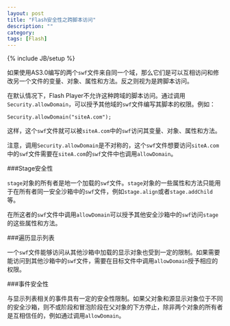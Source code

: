 ```yaml
---
layout: post
title: "Flash安全性之跨脚本访问"
description: ""
category: 
tags: [Flash]
---
```

{% include JB/setup %}

如果使用AS3.0编写的两个`swf`文件来自同一个域，那么它们是可以互相访问和修改另一个文件的变量、对象、属性和方法。反之则视为是跨脚本访问。

在默认情况下，Flash Player不允许这种跨域的脚本访问。通过调用`Security.allowDomain`，可以授予其他域的`swf`文件编写其脚本的权限。例如：

    Security.allowDomain("siteA.com");

这样，这个`swf`文件就可以被`siteA.com`中的`swf`访问其变量、对象、属性和方法。

注意，调用`Security.allowDomain`是不对称的，这个`swf`文件想要访问`siteA.com`中的`swf`文件需要在`siteA.com`的`swf`文件中也调用`allowDomain`。

###Stage安全性

`stage`对象的所有者是地一个加载的`swf`文件。`stage`对象的一些属性和方法只能用于在所有者同一安全沙箱中的`swf`文件，例如`stage.align`或者`stage.addChild`等。

在所这者的`swf`文件中调用`allowDomain`可以授予其他安全沙箱中的`swf`访问`stage`的这些属性和方法。

###遍历显示列表

一个`swf`文件能够访问从其他沙箱中加载的显示对象也受到一定的限制。如果需要能访问到其他沙箱中的`swf`文件，需要在目标文件中调用`allowDomain`授予相应的权限。

###事件安全性

与显示列表相关的事件具有一定的安全性限制。如果父对象和源显示对象位于不同的安全沙箱，则不或阶段和冒泡阶段在父对象的下方停止，除非两个对象的所有者是互相信任的，例如通过调用`allowDomain`。
